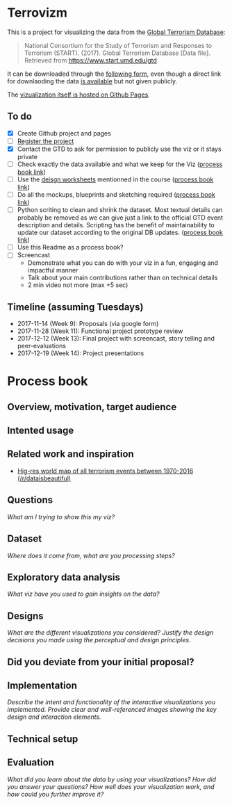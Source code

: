 # Terrovizm

This is a project for visualizing the data from the [Global Terrorism Database](http://www.start.umd.edu/gtd/):

> National Consortium for the Study of Terrorism and Responses to Terrorism (START). (2017). Global Terrorism Database [Data file]. Retrieved from https://www.start.umd.edu/gtd

It can be downloaded through the [following form](http://www.start.umd.edu/gtd/contact/), even though a direct link for downlaoding the data [is available](http://apps.start.umd.edu/gtd/downloads/dataset/GTD_0617dist.zip) but not given publicly.

The [vizualization itself is hosted on Github Pages](https://gsurrel.github.io/Terrovizm/).

## To do

- [x] Create Github project and pages
- [ ] [Register the project](https://docs.google.com/forms/d/e/1FAIpQLSc_boP3m3UtulHvia8WgLoFYemn9yEZmuq4-glNSgGfc3O2pw/viewform)
- [x] Contact the GTD to ask for permission to publicly use the viz or it stays private
- [ ] Check exactly the data available and what we keep for the Viz ([process book link](#dataset))
- [ ] Use the [deisgn worksheets](https://design-worksheets.github.io/) mentionned in the course ([process book link](#designs))
- [ ] Do all the mockups, blueprints and sketching required ([process book link](#designs))
- [ ] Python scriting to clean and shrink the dataset. Most textual details can probably be removed as we can give just a link to the official GTD event description and details. Scripting has the benefit of maintainability to update our dataset according to the original DB updates. ([process book link](#technical-setup))
- [ ] Use this Readme as a process book?
- [ ] Screencast
    - Demonstrate what you can do with your viz in a fun, engaging and impactful manner
    - Talk about your main contributions rather than on technical details
    - 2 min video not more (max +5 sec)

## Timeline (assuming Tuesdays)

- 2017-11-14 (Week 9): Proposals (via google form)
- 2017-11-28 (Week 11): Functional project prototype review
- 2017-12-12 (Week 13): Final project with screencast, story telling and peer-evaluations
- 2017-12-19 (Week 14): Project presentations


# Process book

## Overview, motivation, target audience

## Intented usage

## Related work and inspiration

- [Hig-res world map of all terrorism events between 1970-2016 (/r/dataisbeautiful)](https://www.reddit.com/r/dataisbeautiful/comments/533ieu/higres_world_map_of_all_terrorism_events_between/)

## Questions

*What am I trying to show this my viz?*

## Dataset

*Where does it come from, what are you processing steps?*

## Exploratory data analysis

*What viz have you used to gain insights on the data?*

## Designs

*What are the different visualizations you considered? Justify the design decisions you made using the perceptual and design principles.*

## Did you deviate from your initial proposal?

## Implementation

*Describe the intent and functionality of the interactive visualizations you implemented. Provide clear and well-referenced images showing the key design and interaction elements.*

## Technical setup



## Evaluation

*What did you learn about the data by using your visualizations? How did you answer your questions? How well does your visualization work, and how could you further improve it?*

